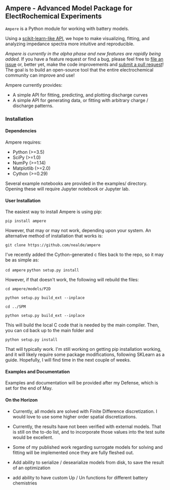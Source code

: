 

<!--
[![Build Status](https://travis-ci.org/ECSHackWeek/impedance.py.svg?branch=master)](https://travis-ci.org/ECSHackWeek/impedance.py)

[![Coverage Status](https://coveralls.io/repos/github/ECSHackWeek/impedance.py/badge.svg?branch=master)](https://coveralls.io/github/ECSHackWeek/impedance.py?branch=master)

[![Documentation Status](https://readthedocs.org/projects/impedancepy/badge/?version=latest)](https://impedancepy.readthedocs.io/en/latest/?badge=latest)
-->


Ampere - Advanced Model Package for ElectRochemical Experiments
------------

`Ampere` is a Python module for working with battery models.

Using a [scikit-learn-like API](https://arxiv.org/abs/1309.0238), we hope to make visualizing, fitting, and analyzing impedance spectra more intuitive and reproducible.

<i>Ampere is currently in the alpha phase and new features are rapidly being added.</i>
If you have a feature request or find a bug, please feel free to [file an issue](https://github.com/nealde/Ampere/issues) or, better yet, make the code improvements and [submit a pull request](https://help.github.com/articles/creating-a-pull-request-from-a-fork/)! The goal is to build an open-source tool that the entire electrochemical community can improve and use!

Ampere currently provides:
- A simple API for fitting, predicting, and plotting discharge curves
- A simple API for generating data, or fitting with arbitrary charge / discharge patterns.


### Installation
#### Dependencies

Ampere requires:

- Python (>=3.5)
- SciPy (>=1.0)
- NumPy (>=1.14)
- Matplotlib (>=2.0)
- Cython (>=0.29)


Several example notebooks are provided in the examples/ directory. Opening these will require Jupyter notebook or Jupyter lab.

#### User Installation

The easiest way to install Ampere is using pip:

`pip install ampere`

However, that may or may not work, depending upon your system. An alternative method of installation that works is:

`git clone https://github.com/nealde/ampere`

I've recently added the Cython-generated c files back to the repo, so it may be as simple as:

`cd ampere`
`python setup.py install`

However, if that doesn't work, the following will rebuild the files:

`cd ampere/models/P2D`

`python setup.py build_ext --inplace`

`cd ../SPM`

`python setup.py build_ext --inplace`

This will build the local C code that is needed by the main compiler.  Then, you can cd back up to the main folder and

`python setup.py install`

That will typically work.  I'm still working on getting pip installation working, and it will likely require some package modifications,
following SKLearn as a guide.  Hopefully, I will find time in the next couple of weeks.

#### Examples and Documentation

Examples and documentation will be provided after my Defense, which is set for the end of May.

#### On the Horizon

- Currently, all models are solved with Finite Difference discretization.  I would love to use some higher order spatial discretizations.
- Currently, the results have not been verified with external models. That is still on the to-do list, and to incorporate those values into the test suite would be excellent.
- Some of my published work regarding surrogate models for solving and fitting will be implemented once they are fully fleshed out.

- Add ability to serialize / desearialize models from disk, to save the result of an optimization
- add ability to have custom Up / Un functions for different battery chemistries